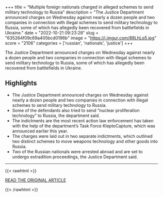+++
title = "Multiple foreign nationals charged in alleged schemes to send military technology to Russia"
description = "The Justice Department announced charges on Wednesday against nearly a dozen people and two companies in connection with illegal schemes to send military technology to Russia, some of which has allegedly been recovered from battlefields in Ukraine."
date = "2022-10-21 09:23:28"
slug = "635264f09c69a405bcd0196b"
image = "https://i.imgur.com/89LhLq5.jpg"
score = "2106"
categories = ['russian', 'nationals', 'justice']
+++

The Justice Department announced charges on Wednesday against nearly a dozen people and two companies in connection with illegal schemes to send military technology to Russia, some of which has allegedly been recovered from battlefields in Ukraine.

## Highlights

- The Justice Department announced charges on Wednesday against nearly a dozen people and two companies in connection with illegal schemes to send military technology to Russia.
- Some of the defendants also tried to send “nuclear proliferation technology” to Russia, the department said.
- The indictments are the most recent action law enforcement has taken with the help of the department’s Task Force KleptoCapture, which was announced earlier this year.
- The charges were laid out in two separate indictments, which outlined two distinct schemes to move weapons technology and other goods into Russia.
- Two of the Russian nationals were arrested abroad and are set to undergo extradition proceedings, the Justice Department said.

---

{{< rawhtml >}}
  <p class="article-category">
    <a target="_blank" href="https://www.cnn.com/2022/10/19/politics/russia-justice-department-foreign-nationals-military-technology/index.html">READ THE ORIGINAL ARTICLE</a>
  </p>
{{< /rawhtml >}}
